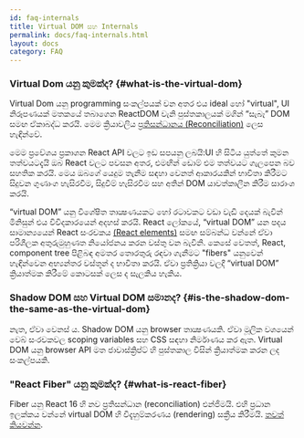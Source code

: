 ```yaml
---
id: faq-internals
title: Virtual DOM සහ Internals
permalink: docs/faq-internals.html
layout: docs
category: FAQ
---
```


<!-- ### What is the Virtual DOM? {#what-is-the-virtual-dom} -->
### Virtual Dom යනු කුමක්ද? {#what-is-the-virtual-dom}

Virtual Dom යනු programming සංකල්පයක් වන අතර එය ideal හෝ "virtual", UI නිරූපණයක් මතකයේ තබාගෙන ReactDOM වැනි පුස්තකාලයක් මගින් “සැබෑ” DOM සමඟ ඒකාබද්ධ කරයි. මෙම ක්‍රියාවලිය [ප්‍රතිසන්ධානය (Reconciliation)](/docs/reconciliation.html) ලෙස හැඳින්වේ. 
 

මෙම ප්‍රවේශය ප්‍රකාශන React API වලට ඉඩ සපයනු ලබයි:UI හි සිටිය යුත්තේ කුමන තත්වයටදැයි ඔබ React වලට පවසන අතර, එමඟින් ඩොම් එම තත්වයට ගැලපෙන බව සහතික කරයි. මෙය ඔබගේ යෙදුම තැනීම සඳහා වෙනත් ආකාරයකින් භාවිතා කිරීමට සිදුවන ගුණාංග හැසිරවීම, සිදුවීම් හැසිරවීම සහ අතින් DOM යාවත්කාලීන කිරීම සාරාංශ කරයි.


“virtual DOM” යනු විශේෂිත තාක්‍ෂණයකට හෝ රටාවකට වඩා වැඩි දෙයක් බැවින් මිනිසුන්  එය විවිදකාරයෙන් අදහස් කරයි. React ලෝකයේ, “virtual DOM” යන පදය සාමාන්‍යයෙන් React සංරචකය [(React elements)](/docs/rendering-elements.html) සමඟ සම්බන්ධ වන්නේ ඒවා පරිශීලක අතුරුමුහුණත නියෝජනය කරන වස්තු වන බැවිනි. කෙසේ වෙතත්, React, component tree පිළිබඳ අමතර තොරතුරු රඳවා ගැනීමට "fibers" යනුවෙන් හැඳින්වෙන අභ්‍යන්තර වස්තූන් ද භාවිතා කරයි. ඒවා ප්‍රතික්‍රියා වලදී “virtual DOM” ක්‍රියාත්මක කිරීමේ කොටසක් ලෙස ද සැලකිය හැකිය.

### Shadow DOM සහ Virtual DOM  සමානද? {#is-the-shadow-dom-the-same-as-the-virtual-dom}

නැත, ඒවා වෙනස් ය. Shadow DOM යනු browser තාක්‍ෂණයකි. ඒවා මූලික වශයෙන් වෙබ් සංරචකවල scoping variables සහ CSS සඳහා නිර්මාණය කර ඇත.
Virtual DOM යනු browser API මත ජාවාස්ක්‍රිප්ට් හි පුස්තකාල විසින් ක්‍රියාත්මක කරන ලද සංකල්පයකි.

###  "React Fiber" යනු කුමක්ද? {#what-is-react-fiber}

Fiber යනු React 16 හි නව ප්‍රතිසන්ධාන (reconciliation) එන්ජිමයි. එහි ප්‍රධාන ඉලක්කය වන්නේ virtual DOM හි විදැහුම්කරණය (rendering) සක්‍රීය කිරීමයි. [තවත් කියවන්න](https://github.com/acdlite/react-fiber-architecture).


